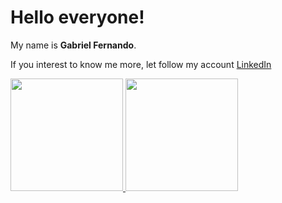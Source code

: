 # Hello everyone! 

My name is **Gabriel Fernando**.

If you interest to know me more, let follow my account <a href="www.linkedin.com/in/gabrielf19">LinkedIn</a>

<p align="left">
<a href="https://github.com/dthief55">
  <img height="180em" src="https://github-readme-stats-eight-theta.vercel.app/api?username=dthief55&show_icons=true&theme=algolia&include_all_commits=true&count_private=true"/>
  <img height="180em" src="https://github-readme-stats-eight-theta.vercel.app/api/top-langs/?username=dthief55&layout=compact&langs_count=8&theme=algolia"/>
</a>
</p>
